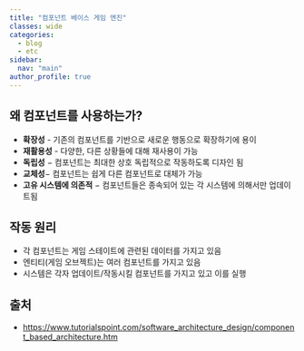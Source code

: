 ```yaml
---
title: "컴포넌트 베이스 게임 엔진"
classes: wide
categories: 
  - blog
  - etc
sidebar:
  nav: "main"
author_profile: true
---
```


## 왜 컴포넌트를 사용하는가?
- **확장성** - 기존의 컴포넌트를 기반으로 새로운 행동으로 확장하기에 용이
- **재활용성** - 다양한, 다른 상황들에 대해 재사용이 가능
- **독립성** − 컴포넌트는 최대한 상호 독립적으로 작동하도록 디자인 됨
- **교체성**− 컴포넌트는 쉽게 다른 컴포넌트로 대체가 가능
- **고유 시스템에 의존적** − 컴포넌트들은 종속되어 있는 각 시스템에 의해서만 업데이트됨
  
## 작동 원리
- 각 컴포넌트는 게임 스테이트에 관련된 데이터를 가지고 있음
- 엔티티(게임 오브젝트)는 여러 컴포넌트를 가지고 있음
- 시스템은 각자 업데이트/작동시킬 컴포넌트를 가지고 있고 이를 실행
   

## 출처
* <https://www.tutorialspoint.com/software_architecture_design/component_based_architecture.htm>
